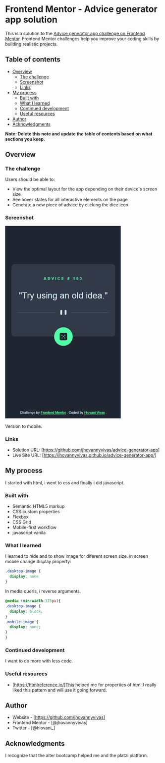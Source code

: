 # Frontend Mentor - Advice generator app solution

This is a solution to the [Advice generator app challenge on Frontend Mentor](https://www.frontendmentor.io/challenges/advice-generator-app-QdUG-13db). Frontend Mentor challenges help you improve your coding skills by building realistic projects.

## Table of contents

- [Overview](#overview)
  - [The challenge](#the-challenge)
  - [Screenshot](#screenshot)
  - [Links](#links)
- [My process](#my-process)
  - [Built with](#built-with)
  - [What I learned](#what-i-learned)
  - [Continued development](#continued-development)
  - [Useful resources](#useful-resources)
- [Author](#author)
- [Acknowledgments](#acknowledgments)

**Note: Delete this note and update the table of contents based on what sections you keep.**

## Overview

### The challenge

Users should be able to:

- View the optimal layout for the app depending on their device's screen size
- See hover states for all interactive elements on the page
- Generate a new piece of advice by clicking the dice icon

### Screenshot

![](./images/Captura.JPG)

Version to mobile.

### Links

- Solution URL: [https://github.com/jhovannyvivas/advice-generator-app]
- Live Site URL: [https://jhovannyvivas.github.io/advice-generator-app/]

## My process

I started with html, i went to css and finally i did javascript.
### Built with

- Semantic HTML5 markup
- CSS custom properties
- Flexbox
- CSS Grid
- Mobile-first workflow
- javascript vanila

### What I learned

I learned to hide and to show image for diferent screen size. in screen mobile change display property:

``` css
.desktop-image {
  display: none
}
```
In media queris, i reverse arguments.

``` css
@media (min-width:375px){
.desktop-image {
  display: block;
}
.mobile-image {
  display: none;
}
}

```



### Continued development

I want to do more with less code.


### Useful resources

- [https://htmlreference.io/]This helped me for properties of html.I really liked this pattern and will use it going forward.

## Author

- Website - [https://github.com/jhovannyvivas]
- Frontend Mentor - [@jhovannyvivas]
- Twitter - [@hiovani_]

## Acknowledgments

I recognize that the alter bootcamp helped me and the platzi platform.

